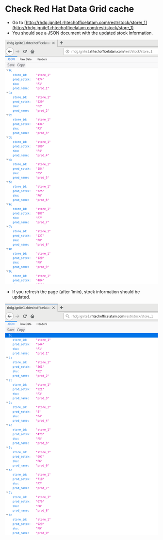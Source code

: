 # Check Red Hat Data Grid cache

* Go to [http://rhdg.ignite1.rhtechofficelatam.com/rest/stock/store\_1](http://rhdg.ignite1.rhtechofficelatam.com/rest/stock/store_1)
* You should see a JSON document with the updated stock information.

![](../../.gitbook/assets/image%20%2854%29.png)

* If you refresh the page \(after 1min\), stock information should be updated.

![](../../.gitbook/assets/image%20%2882%29.png)

